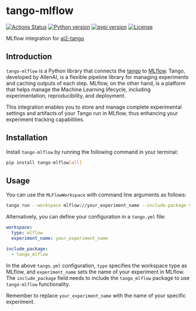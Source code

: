 # tango-mlflow

[![Actions Status](https://github.com/altescy/tango-mlflow/workflows/CI/badge.svg)](https://github.com/altescy/tango-mlflow/actions/workflows/ci.yml)
[![Python version](https://img.shields.io/pypi/pyversions/tango-mlflow)](https://github.com/altescy/tango-mlflow)
[![pypi version](https://img.shields.io/pypi/v/tango-mlflow)](https://pypi.org/project/tango-mlflow/)
[![License](https://img.shields.io/github/license/altescy/tango-mlflow)](https://github.com/altescy/tango-mlflow/blob/main/LICENSE)

MLflow integration for [ai2-tango](https://github.com/allenai/tango)

## Introduction

`tango-mlflow` is a Python library that connects the [tango](https://github.com/allenai/tango) to [MLflow](https://mlflow.org/).
Tango, developed by AllenAI, is a flexible pipeline library for managing experiments and caching outputs of each step.
MLflow, on the other hand, is a platform that helps manage the Machine Learning lifecycle, including experimentation, reproducibility, and deployment.

This integration enables you to store and manage complete experimental settings and artifacts of your Tango run in MLflow, thus enhancing your experiment tracking capabilities.

## Installation

Install `tango-mlflow` by running the following command in your terminal:

```bash
pip install tango-mlflow[all]
```

## Usage

You can use the `MLFlowWorkspace` with command line arguments as follows:

```bash
tango run --workspace mlflow://your_experiment_name --include-package tango_mlflow
```

Alternatively, you can define your configuration in a `tango.yml` file:

```tango.yml
workspace:
  type: mlflow
  experiment_name: your_experiment_name

include_package:
  - tango_mlflow
```

In the above `tango.yml` configuration, `type` specifies the workspace type as MLflow, and `experiment_name` sets the name of your experiment in MLflow.
The `include_package` field needs to include the `tango_mlflow` package to use `tango-mlflow` functionality.

Remember to replace `your_experiment_name` with the name of your specific experiment.
